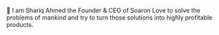 👋 I am Shariq Ahmed
the Founder & CEO of Soaron
Love to solve the problems of mankind and try to turn those solutions into highly profitable products.
